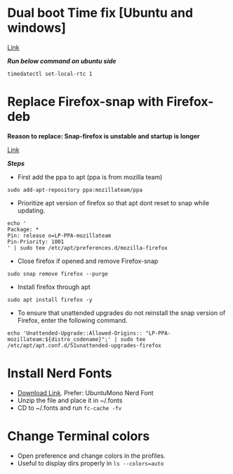 # Dual boot Time fix [Ubuntu and windows]

[Link](https://itsfoss.com/wrong-time-dual-boot/)

***Run below command on ubuntu side***
```shell
timedatectl set-local-rtc 1
```
# Replace Firefox-snap with Firefox-deb

**Reason to replace: Snap-firefox is unstable and startup is longer**

[Link](ttps://askubuntu.com/questions/1399383/how-to-install-firefox-as-a-traditional-deb-package-without-snap-in-ubuntu-22/1404401#1404401)

***Steps***
- First add the ppa to apt (ppa is from mozilla team)
```shell
sudo add-apt-repository ppa:mozillateam/ppa
```
- Prioritize apt version of firefox so that apt dont reset to snap while updating.
```shell
echo '
Package: *
Pin: release o=LP-PPA-mozillateam
Pin-Priority: 1001
' | sudo tee /etc/apt/preferences.d/mozilla-firefox
```
- Close firefox if opened and remove Firefox-snap
```shell
sudo snap remove firefox --purge
```
- Install firefox through apt
```shell
sudo apt install firefox -y
```
- To ensure that unattended upgrades do not reinstall the snap version of Firefox, enter the following command.
```shell
echo 'Unattended-Upgrade::Allowed-Origins:: "LP-PPA-mozillateam:${distro_codename}";' | sudo tee /etc/apt/apt.conf.d/51unattended-upgrades-firefox
```
# Install Nerd Fonts

- [Download Link](https://www.nerdfonts.com/font-downloads). Prefer: UbuntuMono Nerd Font
- Unzip the file and place it in ~/.fonts
- CD to ~/.fonts and run `fc-cache -fv`

# Change Terminal colors
- Open preference and change colors in the profiles.
- Useful to display dirs properly in `ls --colors=auto`
